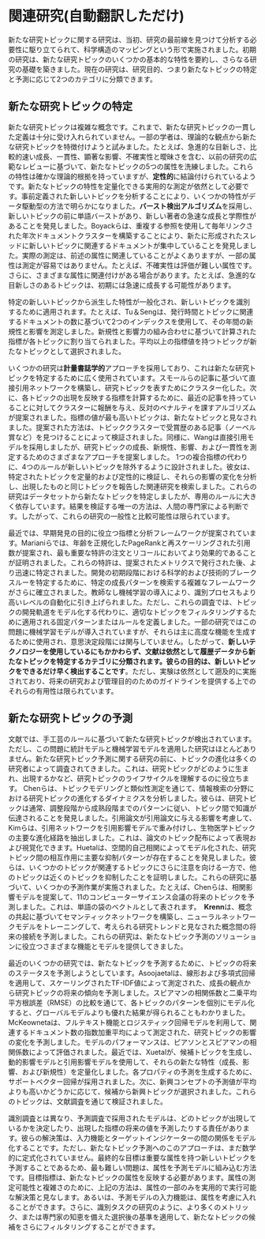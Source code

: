 # 関連研究(自動翻訳しただけ)

新たな研究トピックに関する研究は、当初、研究の最前線を見つけて分析する必要性に駆り立てられて、科学構造のマッピングという形で実施されました。初期の研究は、新たな研究トピックのいくつかの基本的な特性を要約し、さらなる研究の基礎を築きました。現在の研究は、研究目的、つまり新たなトピックの特定と予測に応じて2つのカテゴリに分類できます。

## 新たな研究トピックの特定
新たな研究トピックは複雑な概念です。これまで、新たな研究トピックの一貫した定義は十分に受け入れられていません。一部の学者は、理論的な観点から新たな研究トピックを特徴付けようと試みました。たとえば、急進的な目新しさ、比較的速い成長、一貫性、顕著な影響、不確実性と曖昧さを含む、以前の研究の広範なレビューに基づいて、新たなトピックの5つの属性を洗練しました。これらの特性は確かな理論的根拠を持っていますが、**定性的**に結論付けられているようです。新たなトピックの特性を定量化できる実用的な測定が依然として必要です。事前定義された新しいトピックを分析することにより、いくつかの特性がデータ駆動型の方法で明らかになりました。**バースト検出アルゴリズム**を採用し、新しいトピックの前に単語バーストがあり、新しい著者の急速な成長と学際性があることを発見しました。Boyackらは、重複する参照を使用して毎年リンクされた年次ドキュメントクラスターを構築することにより、新たに形成されたスレッドに新しいトピックに関連するドキュメントが集中していることを発見しました。実際の測定は、前述の属性に関連していることがよくありますが、一部の属性は測定が容易ではありません。たとえば、不確実性は評価が難しい属性です。さらに、さまざまな属性に関連付けがある場合があります。たとえば、急進的な目新しさのあるトピックは、初期には急速に成長する可能性があります。

特定の新しいトピックから派生した特性が一般化され、新しいトピックを識別するために適用されます。たとえば、Tu＆Sengは、発行時間とトピックに関連するドキュメントの数に基づいて2つのインデックスを使用して、その年間の新規性と影響を測定しました。新規性と影響力の組み合わせに基づいて計算された指標が各トピックに割り当てられました。平均以上の指標値を持つトピックが新たなトピックとして選択されました。

いくつかの研究は**計量書誌学的**アプローチを採用しており、これは新たな研究トピックを特定するために広く使用されています。スモールらの記事に基づいて直接引用ネットワークを構築し、研究トピックを表すためにクラスター化した。次に、各トピックの出現を反映する指標を計算するために、最近の記事を持っていることに対してクラスターに報酬を与え、反対のペナルティを課すアルゴリズムが提案されました。指標の値が最も高いトピックは、新たなトピックと見なされました。提案された方法は、トピッククラスターで受賞歴のある記事（ノーベル賞など）を見つけることによって検証されました。同様に、Wangは直接引用モデルを採用しましたが、研究トピックの成長、新規性、影響、および一貫性を測定するためのさまざまなアプローチを提案しました。 1つの複合指標の代わりに、4つのルールが新しいトピックを除外するように設計されました。彼女は、特定されたトピックを定量的および定性的に検証し、それらの影響の変化を分析し、出現したものと同じトピックを報告した関連研究を検索しました。これらの研究はデータセットから新たなトピックを特定しましたが、専用のルールに大きく依存しています。結果を検証する唯一の方法は、人間の専門家による判断です。したがって、これらの研究の一般性と比較可能性は限られています。

最近では、早期発見の目的に役立つ指標と分析フレームワークが提案されています。Marianiらでは、年齢を正規化したPageRankと再スケーリングされた引用数が提案され、最も重要な特許の注文とリコールにおいてより効果的であることが証明されました。これらの特許は、提案されたメトリクスで発行された後、より迅速に特定されました。開発の初期段階における科学的および技術的ブレークスルーを特定するために、特定の成長パターンを検索する複雑なフレームワークがさらに確立されました。教師なし機械学習の導入により、識別プロセスもより高いレベルの自動化に引き上げられました。ただし、これらの調査では、トピックの開発軌道をモデル化する代わりに、適切なトピックをフィルタリングするために適用される固定パターンまたはルールを定義しました。一部の研究ではこの問題に機械学習モデルが導入されていますが、それらは主に高度な機能を生成するために使用され、意思決定段階には関与していません。したがって、**新しいテクノロジーを使用しているにもかかわらず、文献は依然として履歴データから新たなトピックを特定するカテゴリに分類されます。彼らの目的は、新しいトピックをできるだけ早く検出することです**。ただし、実験は依然として遡及的に実施されており、将来の研究および管理目的のためのガイドラインを提供する上でのそれらの有用性は限られています。

## 新たな研究トピックの予測
文献では、手工芸のルールに基づいて新たな研究トピックが検出されています。ただし、この問題に統計モデルと機械学習モデルを適用した研究はほとんどありません。新たな研究トピック予測に関する研究の前に、トピックの進化は多くの研究者によって調査されてきました。これは、研究トピックがどのように生まれ、出現するかなど、研究トピックのライフサイクルを理解するのに役立ちます。 Chenらは、トピックモデリングと類似性測定を通じて、情報検索の分野における研究トピックの進化するダイナミクスを分析しました。彼らは、研究トピックは通常、調整段階から成熟段階までのパターンに従い、トピック間で知識が伝達されることを発見しました。引用論文が引用論文に与える影響を考慮して、Kimらは、引用ネットワークを引用影響モデルで重み付けし、生物医学トピックの主要な進化経路を抽出しました。これは、論文のトピック配布によって表現および視覚化できます。Huetalは、空間的自己相関によってモデル化された、研究トピック間の相互作用に主要な抑制パターンが存在することを発見しました。彼らは、いくつかのトピックが関連するトピックにさらに注意を向ける一方で、他のトピックは近くのトピックを抑制したことを証明しました。これらの研究に基づいて、いくつかの予測作業が実施されました。たとえば、Chenらは、相関影響モデルを提案して、11のコンピューターサイエンス会議の将来のトピックを予測しました。これは、単語の袋のベクトルとして表されます。　**Krenn**は、概念の共起に基づいてセマンティックネットワークを構築し、ニューラルネットワークモデルをトレーニングして、考えられる研究トレンドと見なされた概念間の将来の接続を予測しました。これらの研究は、新たなトピック予測のソリューションに役立つさまざまな機能とモデルを提供してきました。

最近のいくつかの研究では、新たなトピックを予測するために、トピックの将来のステータスを予測しようとしています。Asoojaetalは、線形および多項式回帰を適用して、スケーリングされたTF-IDF値によって測定された、成長の観点から研究トピックの将来の傾向を予測しました。スピアマンの相関係数と二乗平均平方根誤差（RMSE）の比較を通じて、各トピックのパターンを個別にモデル化すると、グローバルモデルよりも優れた結果が得られることもわかりました。McKeownetaは、フルテキスト機能とロジスティック回帰モデルを利用して、関連するドキュメント数の指数加重平均によって測定された、研究トピックの影響の変化を予測しました。モデルのパフォーマンスは、ピアソンとスピアマンの相関係数によって評価されました。最近では、Xuetalが、候補トピックを生成し、動的影響モデルと引用影響モデルを使用して、それらの新たな特性（成長、影響、および新規性）を定量化しました。各プロパティの予測を生成するために、サポートベクター回帰が採用されました。次に、新興コンセプトの予測値が平均よりも高いかどうかに応じて、候補から新興トピックが選択されました。これらのトピックは、文献調査を通じて検証されました。

識別調査とは異なり、予測調査で採用されたモデルは、どのトピックが出現しているかを決定したり、出現した指標の将来の値を予測したりする責任があります。彼らの解決策は、入力機能とターゲットインジケーターの間の関係をモデル化することです。ただし、新たなトピック予測へのこのアプローチは、まだ数学的に定式化されていません。最終的な目標は重要な属性を持つ新しいトピックを予測することであるため、最も難しい問題は、属性を予測モデルに組み込む方法です。目標指標は、新たなトピックの属性を反映する必要があります。属性の測定可能性と複雑さのために、上記の方法は、属性の一部のみを実用的で実行可能な解決策と見なします。あるいは、予測モデルの入力機能は、属性を考慮に入れることができます。さらに、識別タスクの研究のように、より多くのメトリック、または専門家の知恵を備えた選択後の基準を適用して、新たなトピックの候補をさらにフィルタリングすることができます。